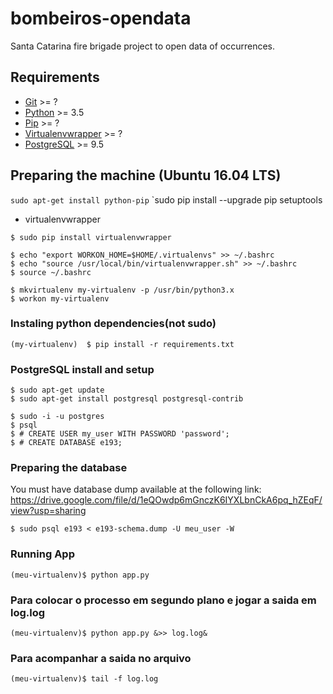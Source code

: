 # bombeiros-opendata
Santa Catarina fire brigade project to open data of occurrences.

## Requirements

* [Git](http://git-scm.com/) >= ?
* [Python](https://www.python.org/) >= 3.5
* [Pip](http://www.pip-installer.org/en/latest/) >= ?
* [Virtualenvwrapper](http://virtualenvwrapper.readthedocs.org/en/latest/) >= ?
* [PostgreSQL](http://www.postgresql.org/) >= 9.5

## Preparing the machine (Ubuntu 16.04 LTS)

 `sudo apt-get install python-pip`
 `sudo pip install --upgrade pip setuptools

* virtualenvwrapper

```
$ sudo pip install virtualenvwrapper

$ echo "export WORKON_HOME=$HOME/.virtualenvs" >> ~/.bashrc
$ echo "source /usr/local/bin/virtualenvwrapper.sh" >> ~/.bashrc
$ source ~/.bashrc

$ mkvirtualenv my-virtualenv -p /usr/bin/python3.x
$ workon my-virtualenv
```
### Instaling python dependencies(not sudo)

`(my-virtualenv)  $ pip install -r requirements.txt`

### PostgreSQL install and setup

```
$ sudo apt-get update
$ sudo apt-get install postgresql postgresql-contrib
```

```
$ sudo -i -u postgres
$ psql
$ # CREATE USER my_user WITH PASSWORD 'password';
$ # CREATE DATABASE e193;
```
### Preparing the database

You must have database dump available at the following link: https://drive.google.com/file/d/1eQOwdp6mGnczK6IYXLbnCkA6pq_hZEqF/view?usp=sharing

`$ sudo psql e193 < e193-schema.dump -U meu_user -W`

### Running App

`(meu-virtualenv)$ python app.py`

### Para colocar o processo em segundo plano e jogar a saida em log.log
`(meu-virtualenv)$ python app.py &>> log.log&`

### Para acompanhar a saida no arquivo
`(meu-virtualenv)$ tail -f log.log`
